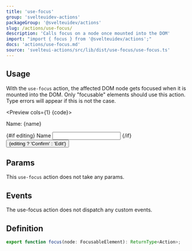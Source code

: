```yaml
---
title: 'use-focus'
group: 'svelteuidev-actions'
packageGroup: '@svelteuidev/actions'
slug: /actions/use-focus/
description: 'Calls focus on a node once mounted into the DOM'
import: "import { focus } from '@svelteuidev/actions';"
docs: 'actions/use-focus.md'
source: 'svelteui-actions/src/lib/dist/use-focus/use-focus.ts'
---
```


<script lang='ts'>
    import { Button } from '@svelteuidev/core';
	import { focus } from '@svelteuidev/actions';
    import { Heading, Preview } from 'components'

	let name = 'world';
    let editing = false;
    function toggleEdit() {
        editing = !editing;
    }

    const code = `
    <script>
        import { Button } from '@svelteuidev/core';
        import { focus } from '@svelteuidev/actions';

        let name = 'world';
        let editing = false;
        function toggleEdit() {
            editing = !editing;
        }
    <\/script>

    <p>Name: {name}<\/p>
    {#if editing}
        <label>
            Name
            <input use:focus type="text" bind:value={name} \/>
        <\/label>
    {\/if}
    <Button on:click={toggleEdit}>{editing ? 'Confirm' : 'Edit'}<\/Button>
    `
</script>

<Heading />

## Usage

With the `use-focus` action, the affected DOM node gets focused when it is mounted into the DOM. Only "focusable" elements should use this action. Type errors will appear if this is not the case.

<Preview cols={1} {code}>
    <p>Name: {name}</p>
    {#if editing}
        <label>
            Name
            <input use:focus type="text" bind:value={name} />
        </label>
    {/if}
    <Button on:click={toggleEdit}>{editing ? 'Confirm' : 'Edit'}</Button>
</Preview>


## Params

This `use-focus` action does not take any params.

## Events

The use-focus action does not dispatch any custom events.

## Definition

```ts
export function focus(node: FocusableElement): ReturnType<Action>;
```
